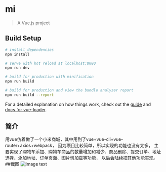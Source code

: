 # mi

> A Vue.js project

## Build Setup

``` bash
# install dependencies
npm install

# serve with hot reload at localhost:8080
npm run dev

# build for production with minification
npm run build

# build for production and view the bundle analyzer report
npm run build --report
```

For a detailed explanation on how things work, check out the [guide](http://vuejs-templates.github.io/webpack/) and [docs for vue-loader](http://vuejs.github.io/vue-loader).
## 简介
用vue仿着做了一个小米商城，其中用到了vue+vue-cli+vue-router+axios+webpack，
因为项目比较简单，所以实现的功能也没有太多，
主要实现了购物车添加、购物车商品的数量增加和减少、商品删除、提交订单、地址选择、添加地址、订单页面、图片懒加载等功能，
以后会陆续把其他功能实现。
##截图
![Image text]()